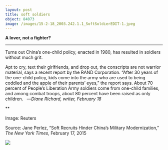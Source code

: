 ```yaml
---
layout: post
title: soft soldiers
object: 84073
image: /images/15-2-18_2003.242.1.1_SoftSoldierEDIT-1.jpeg
---
```

**A lover, not a fighter?**

****

Turns out China’s one-child policy, enacted in 1980, has resulted in soldiers without much grit.

Apt to cry, text their girlfriends, and drop out, the conscripts are not warrior material, says a recent report by the RAND Corporation. “After 30 years of the one-child policy, kids come into the army who are used to being coddled and the apple of their parents’ eyes,” the report says. About 70 percent of People’s Liberation Army soldiers come from one-child families, and among combat troops, about 80 percent have been raised as only children.
   —*Diane Richard, writer, February 18*

**

Image: Reuters

Source: Jane Perlez, “Soft Recruits Hinder China’s Military Modernization,” *The New York Times,* February 17, 2015

![]({{siteurl.base}}/images/15-2-18_2003.242.1.1_SoftSoldierEDIT-1.jpeg)
